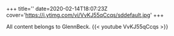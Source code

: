 +++
title=''
date=2020-02-14T18:07:23Z
cover='https://i.ytimg.com/vi/VvKJ55qCcqs/sddefault.jpg'
+++

All content belongs to GlennBeck.
{{< youtube VvKJ55qCcqs >}}
